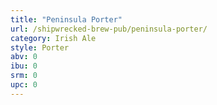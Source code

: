 ```yaml
---
title: "Peninsula Porter"
url: /shipwrecked-brew-pub/peninsula-porter/
category: Irish Ale
style: Porter
abv: 0
ibu: 0
srm: 0
upc: 0
---
```


